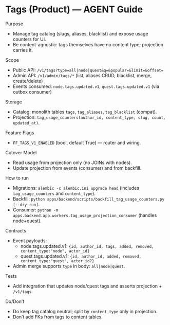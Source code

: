 # Tags (Product) — AGENT Guide

Purpose
- Manage tag catalog (slugs, aliases, blacklist) and expose usage counters for UI.
- Be content-agnostic: tags themselves have no content type; projection carries it.

Scope
- Public API: `/v1/tags?type=all|node|quest&q=&popular=&limit=&offset=`
- Admin API: `/v1/admin/tags/*` (list, aliases CRUD, blacklist, merge, create/delete)
- Events consumed: `node.tags.updated.v1`, `quest.tags.updated.v1` (via outbox consumer)

Storage
- Catalog: monolith tables `tags`, `tag_aliases`, `tag_blacklist` (compat).
- Projection: `tag_usage_counters(author_id, content_type, slug, count, updated_at)`.

Feature Flags
- `FF_TAGS_V1_ENABLED` (bool, default True) — router and wiring.

Cutover Model
- Read usage from projection only (no JOINs with nodes).
- Update projection from events (consumer) and from backfill.

How to run
- Migrations: `alembic -c alembic.ini upgrade head` (includes `tag_usage_counters` and `content_type`).
- Backfill: `python apps/backend/scripts/backfill_tag_usage_counters.py [--dry-run]`.
- Consumer: `python -m apps.backend.app.workers.tag_usage_projection_consumer` (handles node+quest).

Contracts
- Event payloads:
  - node.tags.updated.v1: `{id, author_id, tags, added, removed, content_type:"node", actor_id}`
  - quest.tags.updated.v1: `{id, author_id, added, removed, content_type:"quest", actor_id?}`
- Admin merge supports `type` in body: `all|node|quest`.

Tests
- Add integration that updates node/quest tags and asserts projection + `/v1/tags`.

Do/Don’t
- Do keep tag catalog neutral; split by `content_type` only in projection.
- Don’t add FKs from tags to content tables.
